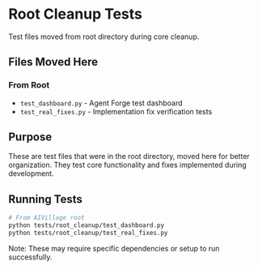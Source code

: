 # Root Cleanup Tests

Test files moved from root directory during core cleanup.

## Files Moved Here

### From Root
- `test_dashboard.py` - Agent Forge test dashboard
- `test_real_fixes.py` - Implementation fix verification tests

## Purpose

These are test files that were in the root directory, moved here for better organization. They test core functionality and fixes implemented during development.

## Running Tests

```bash
# From AIVillage root
python tests/root_cleanup/test_dashboard.py
python tests/root_cleanup/test_real_fixes.py
```

Note: These may require specific dependencies or setup to run successfully.

